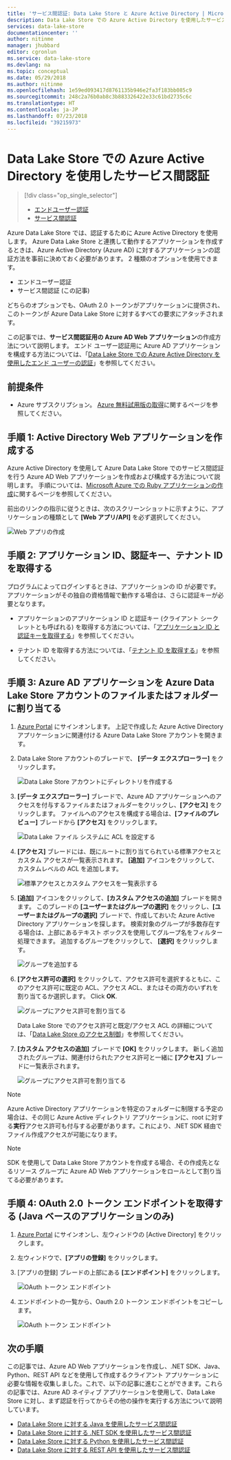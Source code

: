 ```yaml
---
title: 'サービス間認証: Data Lake Store と Azure Active Directory | Microsoft Docs'
description: Data Lake Store での Azure Active Directory を使用したサービス間認証を行う方法について説明します
services: data-lake-store
documentationcenter: ''
author: nitinme
manager: jhubbard
editor: cgronlun
ms.service: data-lake-store
ms.devlang: na
ms.topic: conceptual
ms.date: 05/29/2018
ms.author: nitinme
ms.openlocfilehash: 1e59ed093417d8761135b946e2fa3f183bb085c9
ms.sourcegitcommit: 248c2a76b0ab8c3b883326422e33c61bd2735c6c
ms.translationtype: HT
ms.contentlocale: ja-JP
ms.lasthandoff: 07/23/2018
ms.locfileid: "39215973"
---
```

# <a name="service-to-service-authentication-with-data-lake-store-using-azure-active-directory"></a>Data Lake Store での Azure Active Directory を使用したサービス間認証
> [!div class="op_single_selector"]
> * [エンドユーザー認証](data-lake-store-end-user-authenticate-using-active-directory.md)
> * [サービス間認証](data-lake-store-service-to-service-authenticate-using-active-directory.md)
> 
>  

Azure Data Lake Store では、認証するために Azure Active Directory を使用します。 Azure Data Lake Store と連携して動作するアプリケーションを作成するときは、Azure Active Directory (Azure AD) に対するアプリケーションの認証方法を事前に決めておく必要があります。 2 種類のオプションを使用できます。

* エンドユーザー認証 
* サービス間認証 (この記事) 

どちらのオプションでも、OAuth 2.0 トークンがアプリケーションに提供され、このトークンが Azure Data Lake Store に対するすべての要求にアタッチされます。

この記事では、**サービス間認証用の Azure AD Web アプリケーション**の作成方法について説明します。 エンド ユーザー認証用に Azure AD アプリケーションを構成する方法については、「[Data Lake Store での Azure Active Directory を使用したエンド ユーザーの認証](data-lake-store-end-user-authenticate-using-active-directory.md)」を参照してください。

## <a name="prerequisites"></a>前提条件
* Azure サブスクリプション。 [Azure 無料試用版の取得](https://azure.microsoft.com/pricing/free-trial/)に関するページを参照してください。

## <a name="step-1-create-an-active-directory-web-application"></a>手順 1: Active Directory Web アプリケーションを作成する

Azure Active Directory を使用して Azure Data Lake Store でのサービス間認証を行う Azure AD Web アプリケーションを作成および構成する方法について説明します。 手順については、[Microsoft Azure での Ruby アプリケーションの作成](../azure-resource-manager/resource-group-create-service-principal-portal.md)に関するページを参照してください。

前出のリンクの指示に従うときは、次のスクリーンショットに示すように、アプリケーションの種類として **[Web アプリ/API]** を必ず選択してください。

![Web アプリの作成](./media/data-lake-store-authenticate-using-active-directory/azure-active-directory-create-web-app.png "Web アプリの作成")

## <a name="step-2-get-application-id-authentication-key-and-tenant-id"></a>手順 2: アプリケーション ID、認証キー、テナント ID を取得する
プログラムによってログインするときは、アプリケーションの ID が必要です。 アプリケーションがその独自の資格情報で動作する場合は、さらに認証キーが必要となります。

* アプリケーションのアプリケーション ID と認証キー (クライアント シークレットとも呼ばれる) を取得する方法については、「[アプリケーション ID と認証キーを取得する](../azure-resource-manager/resource-group-create-service-principal-portal.md#get-application-id-and-authentication-key)」を参照してください。

* テナント ID を取得する方法については、「[テナント ID を取得する](../azure-resource-manager/resource-group-create-service-principal-portal.md#get-tenant-id)」を参照してください。

## <a name="step-3-assign-the-azure-ad-application-to-the-azure-data-lake-store-account-file-or-folder"></a>手順 3: Azure AD アプリケーションを Azure Data Lake Store アカウントのファイルまたはフォルダーに割り当てる


1. [Azure Portal](https://portal.azure.com) にサインオンします。 上記で作成した Azure Active Directory アプリケーションに関連付ける Azure Data Lake Store アカウントを開きます。
2. Data Lake Store アカウントのブレードで、 **[データ エクスプローラー]** をクリックします。
   
    ![Data Lake Store アカウントにディレクトリを作成する](./media/data-lake-store-authenticate-using-active-directory/adl.start.data.explorer.png "Data Lake Store アカウントにディレクトリを作成する")
3. **[データ エクスプローラー]** ブレードで、Azure AD アプリケーションへのアクセスを付与するファイルまたはフォルダーをクリックし、**[アクセス]** をクリックします。 ファイルへのアクセスを構成する場合は、**[ファイルのプレビュー]** ブレードから **[アクセス]** をクリックします。
   
    ![Data Lake ファイル システムに ACL を設定する](./media/data-lake-store-authenticate-using-active-directory/adl.acl.1.png "Data Lake ファイル システムに ACL を設定する")
4. **[アクセス]** ブレードには、既にルートに割り当てられている標準アクセスとカスタム アクセスが一覧表示されます。 **[追加]** アイコンをクリックして、カスタムレベルの ACL を追加します。
   
    ![標準アクセスとカスタム アクセスを一覧表示する](./media/data-lake-store-authenticate-using-active-directory/adl.acl.2.png "標準アクセスとカスタム アクセスを一覧表示する")
5. **[追加]** アイコンをクリックして、**[カスタム アクセスの追加]** ブレードを開きます。 このブレードの **[ユーザーまたはグループの選択]** をクリックし、**[ユーザーまたはグループの選択]** ブレードで、作成しておいた Azure Active Directory アプリケーションを探します。 検索対象のグループが多数存在する場合は、上部にあるテキスト ボックスを使用してグループ名をフィルター処理できます。 追加するグループをクリックして、 **[選択]** をクリックします。
   
    ![グループを追加する](./media/data-lake-store-authenticate-using-active-directory/adl.acl.3.png "グループを追加する")
6. **[アクセス許可の選択]** をクリックして、アクセス許可を選択するともに、このアクセス許可に既定の ACL、アクセス ACL、またはその両方のいずれを割り当てるか選択します。 Click **OK**.
   
    ![グループにアクセス許可を割り当てる](./media/data-lake-store-authenticate-using-active-directory/adl.acl.4.png "グループにアクセス許可を割り当てる")
   
    Data Lake Store でのアクセス許可と既定/アクセス ACL の詳細については、「[Data Lake Store のアクセス制御](data-lake-store-access-control.md)」を参照してください。
7. **[カスタム アクセスの追加]** ブレードで **[OK]** をクリックします。 新しく追加されたグループは、関連付けられたアクセス許可と一緒に **[アクセス]** ブレードに一覧表示されます。
   
    ![グループにアクセス許可を割り当てる](./media/data-lake-store-authenticate-using-active-directory/adl.acl.5.png "グループにアクセス許可を割り当てる")

> [!NOTE]
> Azure Active Directory アプリケーションを特定のフォルダーに制限する予定の場合は、その同じ Azure Active ディレクトリ アプリケーションに、root に対する**実行**アクセス許可も付与する必要があります。これにより、.NET SDK 経由でファイル作成アクセスが可能になります。

> [!NOTE]
> SDK を使用して Data Lake Store アカウントを作成する場合、その作成先となるリソース グループに Azure AD Web アプリケーションをロールとして割り当てる必要があります。
> 
>

## <a name="step-4-get-the-oauth-20-token-endpoint-only-for-java-based-applications"></a>手順 4: OAuth 2.0 トークン エンドポイントを取得する (Java ベースのアプリケーションのみ)

1. [Azure Portal](https://portal.azure.com) にサインオンし、左ウィンドウの [Active Directory] をクリックします。

2. 左ウィンドウで、**[アプリの登録]** をクリックします。

3. [アプリの登録] ブレードの上部にある **[エンドポイント]** をクリックします。

    ![OAuth トークン エンドポイント](./media/data-lake-store-authenticate-using-active-directory/oauth-token-endpoint.png "OAuth トークン エンドポイント")

4. エンドポイントの一覧から、Oauth 2.0 トークン エンドポイントをコピーします。

    ![OAuth トークン エンドポイント](./media/data-lake-store-authenticate-using-active-directory/oauth-token-endpoint-1.png "OAuth トークン エンドポイント")   

## <a name="next-steps"></a>次の手順
この記事では、Azure AD Web アプリケーションを作成し、.NET SDK、Java、Python、REST API などを使用して作成するクライアント アプリケーションに必要な情報を収集しました。これで、以下の記事に進むことができます。これらの記事では、Azure AD ネイティブ アプリケーションを使用して、Data Lake Store に対し、まず認証を行ってからその他の操作を実行する方法について説明しています。

* [Data Lake Store に対する Java を使用したサービス間認証](data-lake-store-service-to-service-authenticate-java.md)
* [Data Lake Store に対する .NET SDK を使用したサービス間認証](data-lake-store-service-to-service-authenticate-net-sdk.md)
* [Data Lake Store に対する Python を使用したサービス間認証](data-lake-store-service-to-service-authenticate-python.md)
* [Data Lake Store に対する REST API を使用したサービス間認証](data-lake-store-service-to-service-authenticate-rest-api.md)


